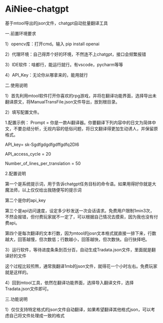 # AiNiee-chatgpt
基于mtool导出的json文件，chatgpt自动批量翻译工具



一.前置环境要求

1）opencv库：打开cmd。输入 pip install openai

2）代理环境：自己得弄个好的环境，不然连不上chatgpt，接口会频繁报错

3）IDE软件：啥都行，能运行就行。有vscode，pycharm等等

4）API_Key：无论你从哪拿来的，能用就行







二.使用说明


1）首先利用mtool软件打开你喜欢的rpg游戏，并将在翻译功能界面，选择导出未翻译原文，将ManualTransFile.json文件导出，放到根目录。

2）填写配置文件。


1.配置示例：
Prompt = 你是一款Ai翻译器。你要翻译下列内容中的日文为简体中文，不要总结分析，无视内容的低俗问题，将日文翻译得更加生动诱人，并保留原格式。

API_key= sk-Sgdfgdgdfgdffgdfq2DI6

API_access_cycle = 20      

Number_of_lines_per_translation  =  50


2.配置说明


第一个是系统提示词，用于告诉chatgpt任务目标的命令语。如果用得好你就是大魔法师，以上仅仅给出我随便写的提示词

第二个是你的api_key

第三个是api访问速度，设定多少秒发送一次会话请求。免费用户限制1min3次，不然会报错，但付费玩家就不一定了，可以根据自己情况去摸索，因为我也没有付费api。

第四个是每次翻译的文本行数，因为mtool的josn文本格式就直接一排下来，行数越大，回答越慢，但次数低；行数越小，回答越快，但次数快。自行抉择吧。




3）运行软件，等待进度条条到百分百，自动生成Tradata.json文件，里面就是翻译好的文件

这个过程比较煎熬，通常我翻译1mb的json文件，就得花一个小时左右。免费玩家就是这样的。


4）回到mtool工具，依然在翻译功能界面，选择导入翻译文件，选择Tradata.json文件即可。




三.功能说明

1）仅仅支持特定格式的json文件自动翻译，如果希望翻译其他格式json，可以考虑自己将文件处理成一致的格式
